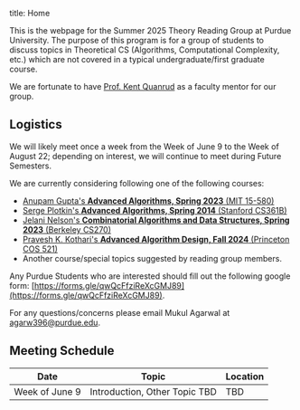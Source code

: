 title: Home

This is the webpage for the Summer 2025 Theory Reading Group at Purdue University. The purpose of this program is for a group of students to discuss topics in Theoretical CS (Algorithms, Computational Complexity, etc.) which are not covered in a typical undergraduate/first graduate course.

We are fortunate to have [Prof. Kent Quanrud](https://kentquanrud.com/) as a faculty mentor for our group.

## Logistics
We will likely meet once a week from the Week of June 9 to the Week of August 22; depending on interest, we will continue to meet during Future Semesters.

We are currently considering following one of the following courses:
- [Anupam Gupta's **Advanced Algorithms, Spring 2023** (MIT 15-580)](https://www.cs.cmu.edu/afs/cs.cmu.edu/academic/class/15850-s23/www/oldindex.html)
- [Serge Plotkin's **Advanced Algorithms, Spring 2014** (Stanford CS361B)](https://web.stanford.edu/class/cs361b/)
- [Jelani Nelson's **Combinatorial Algorithms and Data Structures, Spring 2023** (Berkeley CS270)](https://cs270.org/spring23/home/)
- [Pravesh K. Kothari's **Advanced Algorithm Design, Fall 2024** (Princeton COS 521)](https://www.cs.princeton.edu/courses/archive/fall24/cos521/)
- Another course/special topics suggested by reading group members.

Any Purdue Students who are interested should fill out the following google form: [https://forms.gle/qwQcFfziReXcGMJ89](https://forms.gle/qwQcFfziReXcGMJ89).

For any questions/concerns please email Mukul Agarwal at [agarw396@purdue.edu](mailto:agarw396@purdue.edu).

## Meeting Schedule

| Date | Topic | Location |
| ----- | ---- | -------- |
| Week of June 9 | Introduction, Other Topic TBD | TBD |
